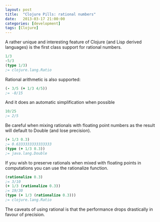 ```yaml
---
layout: post
title:  "Clojure Pills: rational numbers"
date:   2013-03-17 21:00:00
categories: [development]
tags: [Clojure]
---
```


A rather unique and interesting feature of Clojure (and Lisp derived languages) is the first class support for rational numbers.

``` clojure
1/3
-5/3
(type 1/3)
;= clojure.lang.Ratio
```

Rational arithmetic is also supported:

``` clojure
(- 3/5 (+ 1/3 4/5))
;= -8/15
```

And it does an automatic simplification when possible

``` clojure
10/25
;= 2/5
```

Be careful when mixing rationals with floating point numbers as the result will default to Double (and lose precision).

``` clojure
(+ 1/3 0.3)
;= 0.6333333333333333
(type (+ 1/3 0.3))
;= java.lang.Double
```

If you wish to preserve rationals when mixed with floating points in computations you can use the rationalize function.

``` clojure
(rationalize 0.3)
;= 3/10
(+ 1/3 (rationalize 0.3))
;= 19/30
(type (+ 1/3 (rationalize 0.3)))
;= clojure.lang.Ratio
```

The caveats of using rational is that the performance drops drastically in favour of precision.
